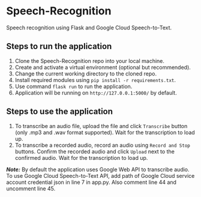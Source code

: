 # Speech-Recognition
Speech recognition using Flask and Google Cloud Speech-to-Text.

## Steps to run the application
1. Clone the Speech-Recognition repo into your local machine.
2. Create and activate a virtual environment (optional but recommended).
3. Change the current working directory to the cloned repo.
4. Install required modules using `pip install -r requirements.txt`.
5. Use command `flask run` to run the application.
6. Application will be running on `http://127.0.0.1:5000/` by default.

## Steps to use the application
1. To transcribe an audio file, upload the file and click `Transcribe` button (only .mp3 and .wav format supported). Wait for the transcription to load up.
2. To transcribe a recorded audio, record an audio using `Record and Stop` buttons. Confirm the recorded audio and click `Upload` next to the confirmed audio. Wait for the transcription to load up.

***Note:*** By default the application uses Google Web API to transcribe audio. To use Google Cloud Speech-to-Text API, add path of Google Cloud service account credential json in line 7 in app.py. Also comment line 44 and uncomment line 45.
